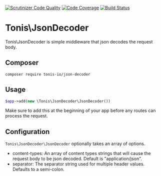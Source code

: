 [![Scrutinizer Code Quality](https://scrutinizer-ci.com/g/tonis-io/json-decoder/badges/quality-score.png?b=master)](https://scrutinizer-ci.com/g/tonis-io/json-decoder/?branch=master)
[![Code Coverage](https://scrutinizer-ci.com/g/tonis-io/json-decoder/badges/coverage.png?b=master)](https://scrutinizer-ci.com/g/tonis-io/json-decoder/?branch=master)
[![Build Status](https://scrutinizer-ci.com/g/tonis-io/json-decoder/badges/build.png?b=master)](https://scrutinizer-ci.com/g/tonis-io/json-decoder/build-status/master)

# Tonis\JsonDecoder

Tonis\JsonDecoder is simple middleware that json decodes the request body.

Composer
--------

```
composer require tonis-io/json-decoder
```

Usage
-----

```php
$app->add(new \Tonis\JsonDecoder\JsonDecoder())
```
Make sure to add this at the beginning of your app before any routes can process the request.

Configuration
-------------

`Tonis\JsonDecoder\JsonDecoder` optionally takes an array of options.

  * content-types: An array of content types strings that will cause the request body to be json decoded. Default is "application/json".
  * separator: The separator string used for multiple header values. Defaults to a semi-colon.
